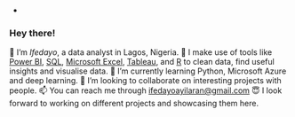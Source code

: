 -
<!---
Baby-Analyst/Baby-Analyst is a ✨ special ✨ repository because its `README.md` (this file) appears on your GitHub profile.
You can click the Preview link to take a look at your changes.
--->


 ### Hey there!
👋 I’m *Ifedayo*, a data analyst in Lagos, Nigeria.
👀 I make use of tools like [Power BI](https://powerbi.microsoft.com/en-au/), [SQL](https://www.r-project.org/), [Microsoft Excel](https://www.microsoft.com/en-us/microsoft-365/excel), [Tableau](https://www.tableau.com/), and [R](https://www.r-project.org/) to clean data, find useful insights and visualise data. 
🌱 I’m currently learning Python, Microsoft Azure and deep learning.
💞️ I’m looking to collaborate on interesting projects with people.
📫 You can reach me through <ifedayoayilaran@gmail.com>
😇 I look forward to working on different projects and showcasing them here.
